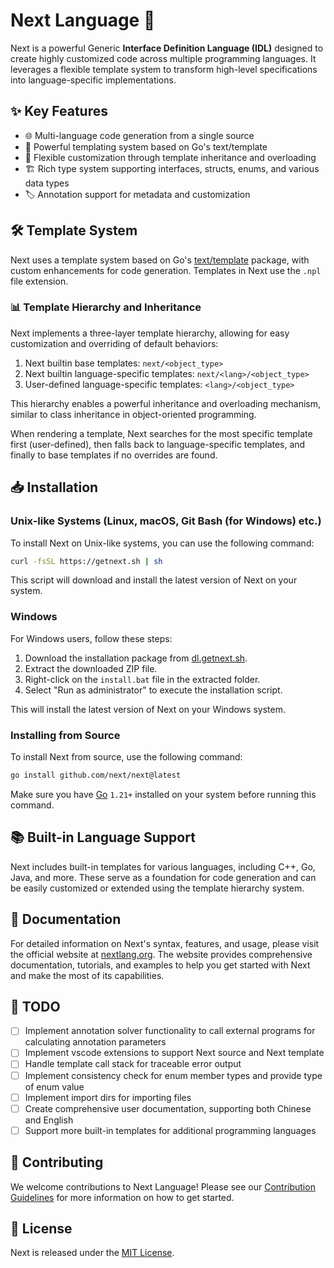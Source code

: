 # Next Language 🚀

Next is a powerful Generic **Interface Definition Language (IDL)** designed to create highly customized code across multiple programming languages. It leverages a flexible template system to transform high-level specifications into language-specific implementations.

## ✨ Key Features

- 🌐 Multi-language code generation from a single source
- 📝 Powerful templating system based on Go's text/template
- 🧩 Flexible customization through template inheritance and overloading
- 🏗️ Rich type system supporting interfaces, structs, enums, and various data types
- 🏷️ Annotation support for metadata and customization

## 🛠️ Template System

Next uses a template system based on Go's [text/template](https://pkg.go.dev/text/template/) package, with custom enhancements for code generation. Templates in Next use the `.npl` file extension.

### 📊 Template Hierarchy and Inheritance

Next implements a three-layer template hierarchy, allowing for easy customization and overriding of default behaviors:

1. Next builtin base templates: `next/<object_type>`
2. Next builtin language-specific templates: `next/<lang>/<object_type>`
3. User-defined language-specific templates: `<lang>/<object_type>`

This hierarchy enables a powerful inheritance and overloading mechanism, similar to class inheritance in object-oriented programming.

When rendering a template, Next searches for the most specific template first (user-defined), then falls back to language-specific templates, and finally to base templates if no overrides are found.

## 📥 Installation

### Unix-like Systems (Linux, macOS, Git Bash (for Windows) etc.)

To install Next on Unix-like systems, you can use the following command:

```sh
curl -fsSL https://getnext.sh | sh
```

This script will download and install the latest version of Next on your system.

### Windows

For Windows users, follow these steps:

1. Download the installation package from [dl.getnext.sh](https://dl.getnext.sh).
2. Extract the downloaded ZIP file.
3. Right-click on the `install.bat` file in the extracted folder.
4. Select "Run as administrator" to execute the installation script.

This will install the latest version of Next on your Windows system.

### Installing from Source

To install Next from source, use the following command:

```sh
go install github.com/next/next@latest
```

Make sure you have [Go](https://go.dev) `1.21+` installed on your system before running this command.

## 📚 Built-in Language Support

Next includes built-in templates for various languages, including C++, Go, Java, and more. These serve as a foundation for code generation and can be easily customized or extended using the template hierarchy system.

## 📖 Documentation

For detailed information on Next's syntax, features, and usage, please visit the official website at [nextlang.org](https://nextlang.org). The website provides comprehensive documentation, tutorials, and examples to help you get started with Next and make the most of its capabilities.

## 📝 TODO

- [ ] Implement annotation solver functionality to call external programs for calculating annotation parameters
- [ ] Implement vscode extensions to support Next source and Next template
- [ ] Handle template call stack for traceable error output
- [ ] Implement consistency check for enum member types and provide type of enum value
- [ ] Implement import dirs for importing files
- [ ] Create comprehensive user documentation, supporting both Chinese and English
- [ ] Support more built-in templates for additional programming languages

## 🤝 Contributing

We welcome contributions to Next Language! Please see our [Contribution Guidelines](CONTRIBUTING.md) for more information on how to get started.

## 📄 License

Next is released under the [MIT License](LICENSE).

